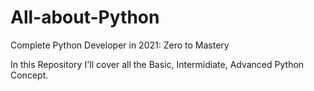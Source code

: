 # All-about-Python
Complete Python Developer in 2021: Zero to Mastery

In this Repository I'll cover all the Basic, Intermidiate, Advanced Python Concept.

